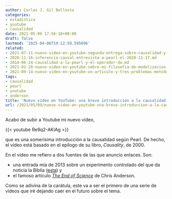 ```yaml
---
author: Carlos J. Gil Bellosta
categories:
- estadística
- youtube
- causalidad
date: 2021-05-09 17:56:18+00:00
draft: false
lastmod: '2025-04-06T19:12:58.595096'
related:
- 2021-07-11-nuevo-video-en-youtube-segunda-entrega-sobre-causalidad-y-esta-vez-datos-observacionales.md
- 2020-11-16-inferencia-causal-entrevista-a-pearl-el-2020-11-17.md
- 2014-06-24-causalidad-a-la-pearl-y-el-operador-do.md
- 2021-02-28-nuevo-video-en-youtube-sobre-mi-filosofia-de-modelizacion-de-datos.md
- 2021-09-14-nuevo-video-en-youtube-un-articulo-y-tres-problemas-metodologicos.md
tags:
- causalidad
- pearl
- youtube
- anderson
title: 'Nuevo vídeo en YouTube: una breve introducción a la causalidad "a la Pearl"'
url: /2021/05/09/nuevo-video-en-youtube-una-breve-introduccion-a-la-causalidad-a-la-pearl/
---
```


Acabo de subir a Youtube mi nuevo vídeo,

{{< youtube Re9q2-AKiAg >}}

que es una somerísima introducción a la causalidad según Pearl. De hecho, el vídeo está basado en el epílogo de su libro, _Causality_, de 2000.

En el vídeo me refiero a dos fuentes de las que anuncio enlaces. Son:

  * una entrada mía de 2013 sobre un experimento controlado del que da noticia la Biblia ([esta](https://datanalytics.com/2013/01/21/el-primer-analisis-clinico-en-la-biblia/)) y
  * el famoso artículo _[The End of Science](https://www.wired.com/2008/06/pb-theory)_ de Chris Anderson.

Como se adivina de la carátula, este va a ser el primero de una serie de vídeos que iré dejando caer en el futuro sobre el tema.